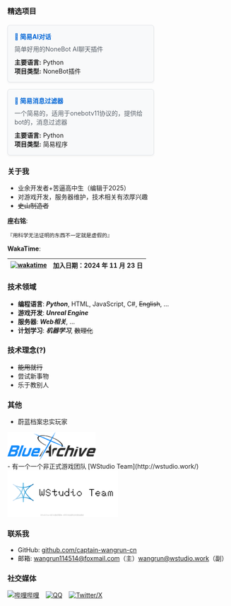 <!-- 
██╗    ██╗██████╗ 
██║    ██║██╔══██╗
██║ █╗ ██║██████╔╝
██║███╗██║██╔══██╗
╚███╔███╔╝██║  ██║
 ╚══╝╚══╝ ╚═╝  ╚═╝

-->

### 精选项目
<div style="display: flex; flex-wrap: wrap; gap: 15px; margin: 20px 0;">
  <div style="
    background: #f8f9fa;
    border: 1px solid #e1e4e8;
    border-radius: 6px;
    padding: 15px;
    width: 300px;
    box-shadow: 0 2px 4px rgba(0,0,0,0.05);
  ">
    <h4 style="margin: 0 0 8px 0;">
      <a href="https://github.com/captain-wangrun-cn/nonebot-plugin-aitalk" style="color: #0366d6; text-decoration: none;">🤖 简易AI对话</a>
    </h4>
    <p style="margin: 0; color: #586069;">简单好用的NoneBot AI聊天插件</p>
    <div style="margin-top: 10px; font-size: 14px;">
      <div><strong>主要语言:</strong> Python</div>
      <div><strong>项目类型:</strong> NoneBot插件</div>
    </div>
  </div>

  <div style="
    background: #f8f9fa;
    border: 1px solid #e1e4e8;
    border-radius: 6px;
    padding: 15px;
    width: 300px;
    box-shadow: 0 2px 4px rgba(0,0,0,0.05);
  ">
    <h4 style="margin: 0 0 8px 0;">
      <a href="https://github.com/captain-wangrun-cn/SimpleBotMessageFilter" style="color: #0366d6; text-decoration: none;">🔣 简易消息过滤器</a>
    </h4>
    <p style="margin: 0; color: #586069;">一个简易的，适用于onebotv11协议的，提供给bot的，消息过滤器</p>
    <div style="margin-top: 10px; font-size: 14px;">
      <div><strong>主要语言:</strong> Python</div>
      <div><strong>项目类型:</strong> 简易程序</div>
    </div>
  </div>
</div>

### 关于我
- 业余开发者+苦逼高中生（编辑于2025）
- 对游戏开发，服务器维护，技术相关有浓厚兴趣
- ~~史山制造者~~

**座右铭**:  
```
『用科学无法证明的东西不一定就是虚假的』
```

**WakaTime**:

| [![wakatime](https://wakatime.com/badge/user/db32c6e0-3386-419d-be6d-093794085f58.svg?style=for-the-badge)](https://wakatime.com/@db32c6e0-3386-419d-be6d-093794085f58) | 加入日期：2024 年 11 月 23 日 |
|-------------------------------------------------------------------------------------------------|-----------------------------|

### 技术领域
- **编程语言**: ***Python***, HTML, JavaScript, C#, ~~English~~, ...
- **游戏开发**: ***Unreal Engine***
- **服务器**: ***Web相关***, ...
- **计划学习**: ***机器学习***, ~~数理化~~

### 技术理念(?)
- ~~能用就行~~
- 尝试新事物
- 乐于教别人

### 其他
- 蔚蓝档案忠实玩家
<img src="./imgs/Blue_Archive_EN_logo.svg" alt="Blue Archive" width="200">
<br>
- 有一个一个非正式游戏团队
[WStudio Team](http://wstudio.work/)
<img src="./imgs/WStudioLogo_WithText.png" alt="WStudio Team" width="250">

### 联系我
- GitHub: [github.com/captain-wangrun-cn](https://github.com/captain-wangrun-cn)
- 邮箱: wangrun114514@foxmail.com（主）wangrun@wstudio.work（副）

### 社交媒体
<div style="display: flex; gap: 15px; margin: 15px 0; align-items: center;">
  <a href="https://space.bilibili.com/1775320924" target="_blank" title="哔哩哔哩">
    <img src="https://img.icons8.com/color/48/000000/bilibili.png" alt="哔哩哔哩" width="32">
  </a>
  <a href="https://qm.qq.com/q/QDKeqYb7iy" target="_blank">
    <img src="https://img.icons8.com/color/48/000000/qq.png" alt="QQ" width="32">
  </span>
  <a href="https://x.com/wngrn12579745" target="_blank" title="Twitter/X">
    <img src="https://img.icons8.com/color/48/000000/twitterx.png" alt="Twitter/X" width="32">
  </a>
</div>

<!-- 
  如果你看到这个，祝你今天写出无bug的代码
-->
